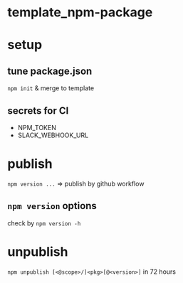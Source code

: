 # template_npm-package
 
# setup
## tune package.json
`npm init` & merge to template

## secrets for CI
- NPM_TOKEN
- SLACK_WEBHOOK_URL

# publish
`npm version ...` => publish by github workflow

## `npm version` options
check by `npm version -h`

# unpublish
`npm unpublish [<@scope>/]<pkg>[@<version>]` in 72 hours
